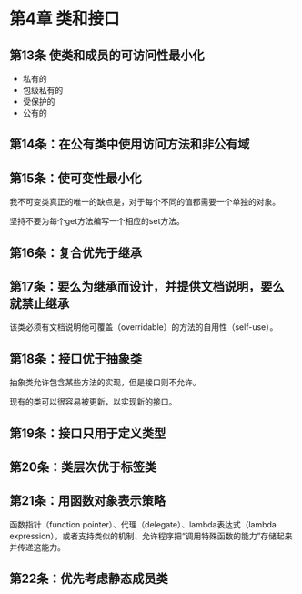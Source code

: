 # 第4章 类和接口 #

## 第13条 使类和成员的可访问性最小化 ##

* 私有的
* 包级私有的
* 受保护的
* 公有的

## 第14条：在公有类中使用访问方法和非公有域 ##

## 第15条：使可变性最小化 ##

我不可变类真正的唯一的缺点是，对于每个不同的值都需要一个单独的对象。

坚持不要为每个get方法编写一个相应的set方法。

## 第16条：复合优先于继承 ##

## 第17条：要么为继承而设计，并提供文档说明，要么就禁止继承 ##

该类必须有文档说明他可覆盖（overridable）的方法的自用性（self-use）。

## 第18条：接口优于抽象类 ##

抽象类允许包含某些方法的实现，但是接口则不允许。

现有的类可以很容易被更新，以实现新的接口。

## 第19条：接口只用于定义类型 ##

## 第20条：类层次优于标签类 ##

## 第21条：用函数对象表示策略 ##

函数指针（function pointer）、代理（delegate）、lambda表达式（lambda expression），或者支持类似的机制、允许程序把“调用特殊函数的能力”存储起来并传递这能力。

## 第22条：优先考虑静态成员类 ##


